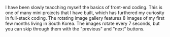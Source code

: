 I have been slowly teacching myself the basics of front-end coding. This is one of many mini projects that I have built, which has furthered my curiosity in full-stack coding. The rotating image gallery features 8 images of my first few months living in South Korea. The images rotate every 7 seconds, but you can skip through them with the "previous" and "next" buttons.
